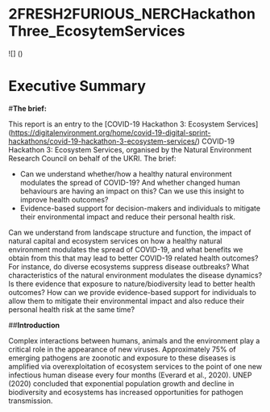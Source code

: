 # 2FRESH2FURIOUS_NERCHackathonThree_EcosytemServices

![] ()

# Executive Summary 


#**The brief:**

This report is an entry to the [COVID-19 Hackathon 3: Ecosystem Services] (https://digitalenvironment.org/home/covid-19-digital-sprint-hackathons/covid-19-hackathon-3-ecosystem-services/) COVID-19 Hackathon 3: Ecosystem Services, organised by the Natural Environment Research Council on behalf of the UKRI.  The brief: 

- Can we understand whether/how a healthy natural environment modulates the spread of COVID-19? And whether changed human behaviours are having an impact on this? Can we use this insight to improve health outcomes? 
- Evidence-based support for decision-makers and individuals to mitigate their environmental impact and reduce their personal health risk. 

Can we understand from landscape structure and function, the impact of natural capital and ecosystem services on how a healthy natural environment modulates the spread of COVID-19, and what benefits we obtain from this that may lead to better COVID-19 related health outcomes? For instance, do diverse ecosystems suppress disease outbreaks?  What characteristics of the natural environment modulates the disease dynamics? Is there evidence that exposure to nature/biodiversity lead to better health outcomes? How can we provide evidence-based support for individuals to allow them to mitigate their environmental impact and also reduce their personal health risk at the same time? 


##**Introduction** 

Complex interactions between humans, animals and the environment play a critical role in the appearance of new viruses.  Approximately 75% of emerging pathogens are zoonotic and exposure to these diseases is amplified via overexploitation of ecosystem services to the point of one new infectious human disease every four months (Everard et al., 2020). UNEP (2020) concluded that exponential population growth and decline in biodiversity and ecosystems has increased opportunities for pathogen transmission. 

